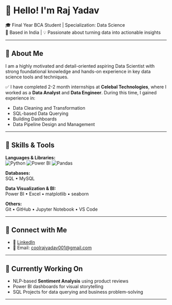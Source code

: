 # 👋 Hello! I'm Raj Yadav

🎓 Final Year BCA Student | Specialization: Data Science  
📍 Based in India | 💡 Passionate about turning data into actionable insights

---

## 💼 About Me

I am a highly motivated and detail-oriented aspiring Data Scientist with strong foundational knowledge and hands-on experience in key data science tools and techniques.

✅ I have completed 2-2 month internships at **Celebal Technologies**, where I worked as a **Data Analyst** and **Data Engineer**. During this time, I gained experience in:
- Data Cleaning and Transformation
- SQL-based Data Querying
- Building Dashboards
- Data Pipeline Design and Management

---

## 🧰 Skills & Tools

**Languages & Libraries:**  
![Python](https://img.shields.io/badge/Python-3776AB?style=for-the-badge&logo=python&logoColor=white)
![Power BI](https://img.shields.io/badge/Power%20BI-F2C811?style=for-the-badge&logo=powerbi&logoColor=black)
![Pandas](https://img.shields.io/badge/Pandas-150458?style=for-the-badge&logo=pandas&logoColor=white)


**Databases:**  
SQL • MySQL 

**Data Visualization & BI:**  
Power BI • Excel • matplotlib • seaborn

**Others:**  
Git • GitHub • Jupyter Notebook • VS Code

---

## 🔗 Connect with Me

- 💼 [LinkedIn](https://github.com/rajoo1oo1)  
- 📧 Email: coolrajyadav001@gmail.com

---

## 🚀 Currently Working On

- NLP-based **Sentiment Analysis** using product reviews  
- Power BI dashboards for visual storytelling  
- SQL Projects for data querying and business problem-solving

---



